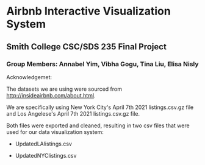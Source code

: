# Airbnb Interactive Visualization System
## Smith College CSC/SDS 235 Final Project 

### Group Members: Annabel Yim, Vibha Gogu, Tina Liu, Elisa Nisly

Acknowledgemet:

The datasets we are using were sourced from http://insideairbnb.com/about.html.

We are specifically using New York City's April 7th 2021 listings.csv.gz file and Los Angelese's April 7th 2021 listings.csv.gz file. 

Both files were exported and cleaned, resulting in two csv files that were used for our data visualization system: 

- UpdatedLAlistings.csv 

- UpdatedNYClistings.csv






